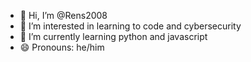 - 👋 Hi, I’m @Rens2008
- 👀 I’m interested in learning to code and cybersecurity
- 🌱 I’m currently learning python and javascript
- 😄 Pronouns: he/him
